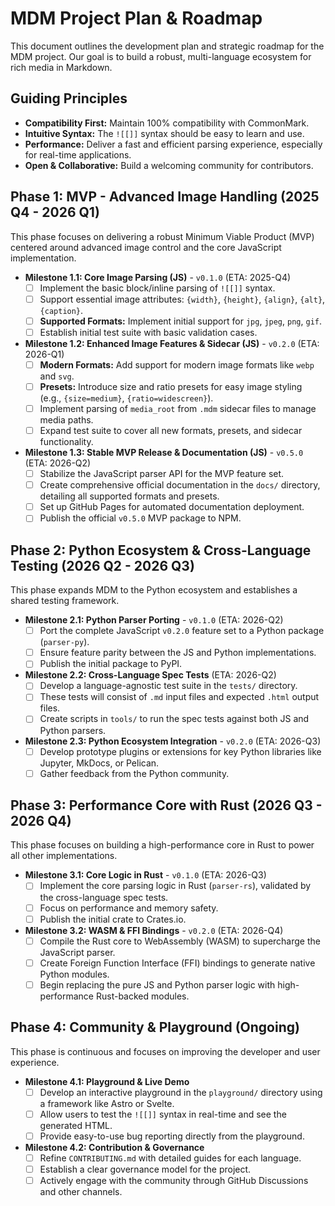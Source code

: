 # MDM Project Plan & Roadmap

This document outlines the development plan and strategic roadmap for the MDM project. Our goal is to build a robust, multi-language ecosystem for rich media in Markdown.

## Guiding Principles

- **Compatibility First:** Maintain 100% compatibility with CommonMark.
- **Intuitive Syntax:** The `![[]]` syntax should be easy to learn and use.
- **Performance:** Deliver a fast and efficient parsing experience, especially for real-time applications.
- **Open & Collaborative:** Build a welcoming community for contributors.

## Phase 1: MVP - Advanced Image Handling (2025 Q4 - 2026 Q1)

This phase focuses on delivering a robust Minimum Viable Product (MVP) centered around advanced image control and the core JavaScript implementation.

- **Milestone 1.1: Core Image Parsing (JS)** - `v0.1.0` (ETA: 2025-Q4)
    - [ ] Implement the basic block/inline parsing of `![[]]` syntax.
    - [ ] Support essential image attributes: `{width}`, `{height}`, `{align}`, `{alt}`, `{caption}`.
    - [ ] **Supported Formats:** Implement initial support for `jpg`, `jpeg`, `png`, `gif`.
    - [ ] Establish initial test suite with basic validation cases.

- **Milestone 1.2: Enhanced Image Features & Sidecar (JS)** - `v0.2.0` (ETA: 2026-Q1)
    - [ ] **Modern Formats:** Add support for modern image formats like `webp` and `svg`.
    - [ ] **Presets:** Introduce size and ratio presets for easy image styling (e.g., `{size=medium}`, `{ratio=widescreen}`).
    - [ ] Implement parsing of `media_root` from `.mdm` sidecar files to manage media paths.
    - [ ] Expand test suite to cover all new formats, presets, and sidecar functionality.

- **Milestone 1.3: Stable MVP Release & Documentation (JS)** - `v0.5.0` (ETA: 2026-Q2)
    - [ ] Stabilize the JavaScript parser API for the MVP feature set.
    - [ ] Create comprehensive official documentation in the `docs/` directory, detailing all supported formats and presets.
    - [ ] Set up GitHub Pages for automated documentation deployment.
    - [ ] Publish the official `v0.5.0` MVP package to NPM.

## Phase 2: Python Ecosystem & Cross-Language Testing (2026 Q2 - 2026 Q3)

This phase expands MDM to the Python ecosystem and establishes a shared testing framework.

- **Milestone 2.1: Python Parser Porting** - `v0.1.0` (ETA: 2026-Q2)
    - [ ] Port the complete JavaScript `v0.2.0` feature set to a Python package (`parser-py`).
    - [ ] Ensure feature parity between the JS and Python implementations.
    - [ ] Publish the initial package to PyPI.

- **Milestone 2.2: Cross-Language Spec Tests** (ETA: 2026-Q2)
    - [ ] Develop a language-agnostic test suite in the `tests/` directory.
    - [ ] These tests will consist of `.md` input files and expected `.html` output files.
    - [ ] Create scripts in `tools/` to run the spec tests against both JS and Python parsers.

- **Milestone 2.3: Python Ecosystem Integration** - `v0.2.0` (ETA: 2026-Q3)
    - [ ] Develop prototype plugins or extensions for key Python libraries like Jupyter, MkDocs, or Pelican.
    - [ ] Gather feedback from the Python community.

## Phase 3: Performance Core with Rust (2026 Q3 - 2026 Q4)

This phase focuses on building a high-performance core in Rust to power all other implementations.

- **Milestone 3.1: Core Logic in Rust** - `v0.1.0` (ETA: 2026-Q3)
    - [ ] Implement the core parsing logic in Rust (`parser-rs`), validated by the cross-language spec tests.
    - [ ] Focus on performance and memory safety.
    - [ ] Publish the initial crate to Crates.io.

- **Milestone 3.2: WASM & FFI Bindings** - `v0.2.0` (ETA: 2026-Q4)
    - [ ] Compile the Rust core to WebAssembly (WASM) to supercharge the JavaScript parser.
    - [ ] Create Foreign Function Interface (FFI) bindings to generate native Python modules.
    - [ ] Begin replacing the pure JS and Python parser logic with high-performance Rust-backed modules.

## Phase 4: Community & Playground (Ongoing)

This phase is continuous and focuses on improving the developer and user experience.

- **Milestone 4.1: Playground & Live Demo**
    - [ ] Develop an interactive playground in the `playground/` directory using a framework like Astro or Svelte.
    - [ ] Allow users to test the `![[]]` syntax in real-time and see the generated HTML.
    - [ ] Provide easy-to-use bug reporting directly from the playground.

- **Milestone 4.2: Contribution & Governance**
    - [ ] Refine `CONTRIBUTING.md` with detailed guides for each language.
    - [ ] Establish a clear governance model for the project.
    - [ ] Actively engage with the community through GitHub Discussions and other channels.
